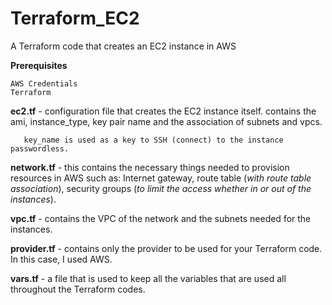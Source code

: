 # Terraform_EC2
A Terraform code that creates an EC2 instance in AWS


**Prerequisites**

    AWS Credentials
    Terraform
  
**ec2.tf** - configuration file that creates the EC2 instance itself. contains the ami, instance_type, key pair name and the association of subnets and vpcs. 

       key_name is used as a key to SSH (connect) to the instance passwordless.

**network.tf** - this contains the necessary things needed to provision resources in AWS such as: Internet gateway, route table (*with route table association*), security groups (*to limit the access whether in or out of the instances*).

**vpc.tf** - contains the VPC of the network and the subnets needed for the instances. 

**provider.tf** - contains only the provider to be used for your Terraform code. In this case, I used AWS. 

**vars.tf** - a file that is used to keep all the variables that are used all throughout the Terraform codes. 

